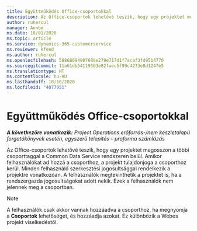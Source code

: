 ```yaml
---
title: Együttműködés Office-csoportokkal
description: Az Office-csoportok lehetővé teszik, hogy egy projektet megosszon a többi csoporttaggal a Common Data Service rendszeren belül.
author: ruhercul
manager: Annbe
ms.date: 10/01/2020
ms.topic: article
ms.service: dynamics-365-customerservice
ms.reviewer: kfend
ms.author: ruhercul
ms.openlocfilehash: 58868694987688e279e717d1f7acaf3fd9514770
ms.sourcegitcommit: 11a61db54119503e82faec5f99c4273e8d1247e5
ms.translationtype: HT
ms.contentlocale: hu-HU
ms.lasthandoff: 10/16/2020
ms.locfileid: "4077951"
---
```

# <a name="collaboration-with-office-groups"></a>Együttműködés Office-csoportokkal

_**A következőre vonatkozik:** Project Operations erőforrás-/nem készletalapú forgatókönyvek esetén, egyszerű telepítés – proforma számlázás_

Az Office-csoportok lehetővé teszik, hogy egy projektet megosszon a többi csoporttaggal a Common Data Service rendszeren belül. Amikor felhasználókat ad hozzá a csoporthoz, a projekt tulajdonjoga a csoporthoz kerül. Minden felhasználó szerkesztési jogosultsággal rendelkezik a projektre vonatkozóan. A felhasználók megtekinthetik a projektet is, ha a rendszergazda jogosultságokat adott nekik. Ezek a felhasználók nem jelennek meg a csoportban.

> [!NOTE] 
> A felhasználók csak akkor vannak hozzáadva a csoporthoz, ha megnyomja a **Csoportok** lehetőséget, és hozzáadja azokat. Ez különbözik a Webes projekt viselkedéstől. 

